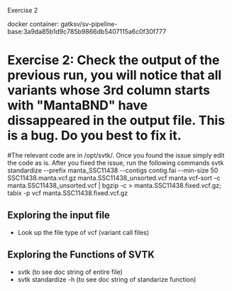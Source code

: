 Exercise 2

docker container: gatksv/sv-pipeline-base:3a9da85b1d9c785b9866db5407115a6c0f30f777

# Exercise 2: Check the output of the previous run, you will notice that all variants whose 3rd column starts with "MantaBND" have dissappeared in the output file. This is a bug. Do you best to fix it.
#The relevant code are in /opt/svtk/. Once you found the issue simply edit the code as is. After you fixed the issue, run the following commands
svtk standardize --prefix manta_SSC11438 --contigs contig.fai --min-size 50 SSC11438.manta.vcf.gz manta.SSC11438_unsorted.vcf manta
vcf-sort -c manta.SSC11438_unsorted.vcf | bgzip -c > manta.SSC11438.fixed.vcf.gz;
tabix -p vcf manta.SSC11438.fixed.vcf.gz

## Exploring the input file 
- Look up the file type of vcf (variant call files)

## Exploring the Functions of SVTK
- svtk (to see doc string of entire file)
- svtk standardize -h (to see doc string of standarize function)